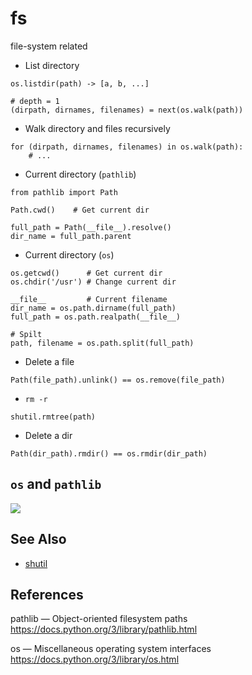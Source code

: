 # fs

file-system related

* List directory

```python3
os.listdir(path) -> [a, b, ...]

# depth = 1
(dirpath, dirnames, filenames) = next(os.walk(path))
```

* Walk directory and files recursively

```python3
for (dirpath, dirnames, filenames) in os.walk(path):
    # ...
```

* Current directory (`pathlib`) 

```python3
from pathlib import Path

Path.cwd()    # Get current dir

full_path = Path(__file__).resolve()
dir_name = full_path.parent
```

* Current directory (`os`)

```python3
os.getcwd()      # Get current dir
os.chdir('/usr') # Change current dir

__file__         # Current filename
dir_name = os.path.dirname(full_path)
full_path = os.path.realpath(__file__)

# Spilt
path, filename = os.path.split(full_path)
```

* Delete a file

```python3
Path(file_path).unlink() == os.remove(file_path)
```

* `rm -r`

```python3
shutil.rmtree(path)
```

* Delete a dir

```python3
Path(dir_path).rmdir() == os.rmdir(dir_path)
```



## `os` and `pathlib`

![](https://i.imgur.com/zhTMe60.png)

## See Also

* [shutil](/python/libs/shutil/)

## References

pathlib — Object-oriented filesystem paths<br>
<https://docs.python.org/3/library/pathlib.html>

os — Miscellaneous operating system interfaces<br>
<https://docs.python.org/3/library/os.html>